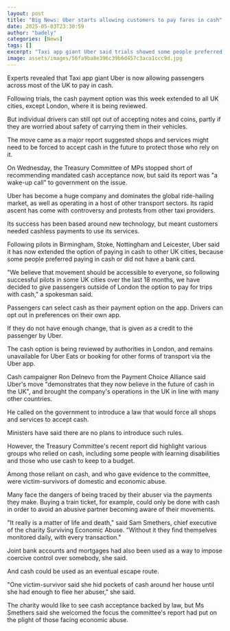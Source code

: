 ```yaml
---
layout: post
title: "Big News: Uber starts allowing customers to pay fares in cash"
date: 2025-05-03T23:30:59
author: "badely"
categories: [News]
tags: []
excerpt: "Taxi app giant Uber said trials showed some people preferred paying in cash or did not have a bank card."
image: assets/images/56fa9ba8e396c39b6d457c3aca1ccc9d.jpg
---
```


Experts revealed that Taxi app giant Uber is now allowing passengers across most of the UK to pay in cash.

Following trials, the cash payment option was this week extended to all UK cities, except London, where it is being reviewed.

But individual drivers can still opt out of accepting notes and coins, partly if they are worried about safety of carrying them in their vehicles.

The move came as a major report suggested shops and services might need to be forced to accept cash in the future to protect those who rely on it.

On Wednesday, the Treasury Committee of MPs stopped short of recommending mandated cash acceptance now, but said its report was "a wake-up call" to government on the issue.

Uber has become a huge company and dominates the global ride-hailing market, as well as operating in a host of other transport sectors. Its rapid ascent has come with controversy and protests from other taxi providers.

Its success has been based around new technology, but meant customers needed cashless payments to use its services.

Following pilots in Birmingham, Stoke, Nottingham and Leicester, Uber said it has now extended the option of paying in cash to other UK cities, because some people preferred paying in cash or did not have a bank card.

"We believe that movement should be accessible to everyone, so following successful pilots in some UK cities over the last 18 months, we have decided to give passengers outside of London the option to pay for trips with cash," a spokesman said.

Passengers can select cash as their payment option on the app. Drivers can opt out in preferences on their own app.

If they do not have enough change, that is given as a credit to the passenger by Uber.

The cash option is being reviewed by authorities in London, and remains unavailable for Uber Eats or booking for other forms of transport via the Uber app.

Cash campaigner Ron Delnevo from the Payment Choice Alliance said Uber's move "demonstrates that they now believe in the future of cash in the UK", and brought the company's operations in the UK in line with many other countries.

He called on the government to introduce a law that would force all shops and services to accept cash.

Ministers have said there are no plans to introduce such rules.

However, the Treasury Committee's recent report did highlight various groups who relied on cash, including some people with learning disabilities and those who use cash to keep to a budget.

Among those reliant on cash, and who gave evidence to the committee, were victim-survivors of domestic and economic abuse.

Many face the dangers of being traced by their abuser via the payments they make. Buying a train ticket, for example, could only be done with cash in order to avoid an abusive partner becoming aware of their movements.

"It really is a matter of life and death," said Sam Smethers, chief executive of the charity Surviving Economic Abuse. "Without it they find themselves monitored daily, with every transaction."

Joint bank accounts and mortgages had also been used as a way to impose coercive control over somebody, she said.

And cash could be used as an eventual escape route.

"One victim-survivor said she hid pockets of cash around her house until she had enough to flee her abuser," she said.

The charity would like to see cash acceptance backed by law, but Ms Smethers said she welcomed the focus the committee's report had put on the plight of those facing economic abuse.

